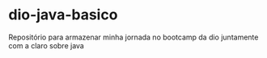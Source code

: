 # dio-java-basico
Repositório para armazenar minha jornada no bootcamp da dio juntamente com a claro sobre java
